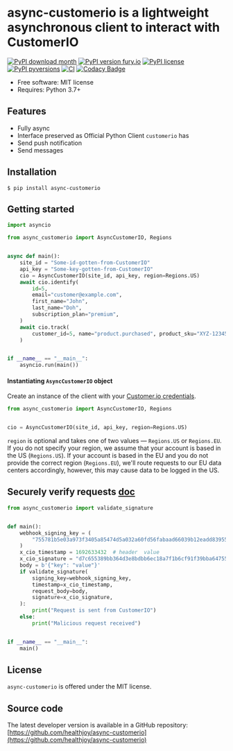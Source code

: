 # async-customerio is a lightweight asynchronous client to interact with CustomerIO

[![PyPI download month](https://img.shields.io/pypi/dm/async-customerio.svg)](https://pypi.python.org/pypi/async-customerio/)
[![PyPI version fury.io](https://badge.fury.io/py/async-customerio.svg)](https://pypi.python.org/pypi/async-customerio/)
[![PyPI license](https://img.shields.io/pypi/l/async-customerio.svg)](https://pypi.python.org/pypi/async-customerio/)
[![PyPI pyversions](https://img.shields.io/pypi/pyversions/async-customerio.svg)](https://pypi.python.org/pypi/async-customerio/)
[![CI](https://github.com/healthjoy/async-customerio/actions/workflows/ci.yml/badge.svg)](https://github.com/healthjoy/async-customerio/actions/workflows/ci.yml)
[![Codacy Badge](https://app.codacy.com/project/badge/Coverage/3629b50827ef4e89ba0eaa5c09584273)](https://www.codacy.com/gh/healthjoy/async-customerio/dashboard?utm_source=github.com&utm_medium=referral&utm_content=healthjoy/async-customerio&utm_campaign=Badge_Coverage)

- Free software: MIT license
- Requires: Python 3.7+

## Features

- Fully async
- Interface preserved as Official Python Client `customerio` has
- Send push notification
- Send messages

## Installation

```shell script
$ pip install async-customerio
```

## Getting started

```python
import asyncio

from async_customerio import AsyncCustomerIO, Regions


async def main():
    site_id = "Some-id-gotten-from-CustomerIO"
    api_key = "Some-key-gotten-from-CustomerIO"
    cio = AsyncCustomerIO(site_id, api_key, region=Regions.US)
    await cio.identify(
        id=5,
        email="customer@example.com",
        first_name="John",
        last_name="Doh",
        subscription_plan="premium",
    )
    await cio.track(
        customer_id=5, name="product.purchased", product_sku="XYZ-12345", price=23.45
    )


if __name__ == "__main__":
    asyncio.run(main())
```

#### Instantiating `AsyncCustomerIO` object

Create an instance of the client with your [Customer.io credentials](https://fly.customer.io/settings/api_credentials).

```python
from async_customerio import AsyncCustomerIO, Regions


cio = AsyncCustomerIO(site_id, api_key, region=Regions.US)
```

`region` is optional and takes one of two values — `Regions.US` or `Regions.EU`. If you do not specify your region, we assume
that your account is based in the US (`Regions.US`). If your account is based in the EU and you do not provide the correct region
(`Regions.EU`), we'll route requests to our EU data centers accordingly, however, this may cause data to be logged in the US.

## Securely verify requests [doc](https://customer.io/docs/journeys/webhooks/#securely-verify-requests)

```python
from async_customerio import validate_signature


def main():
    webhook_signing_key = (
        "755781b5e03a973f3405a85474d5a032a60fd56fabaad66039b12eadd83955fa"
    )
    x_cio_timestamp = 1692633432  # header  value
    x_cio_signature = "d7c655389bb364d3e8bdbb6ec18a7f1b6cf91f39bba647554ada78aa61de37b9"  # header value
    body = b'{"key": "value"}'
    if validate_signature(
        signing_key=webhook_signing_key,
        timestamp=x_cio_timestamp,
        request_body=body,
        signature=x_cio_signature,
    ):
        print("Request is sent from CustomerIO")
    else:
        print("Malicious request received")


if __name__ == "__main__":
    main()
```

## License

`async-customerio` is offered under the MIT license.

## Source code

The latest developer version is available in a GitHub repository:
[https://github.com/healthjoy/async-customerio](https://github.com/healthjoy/async-customerio)

